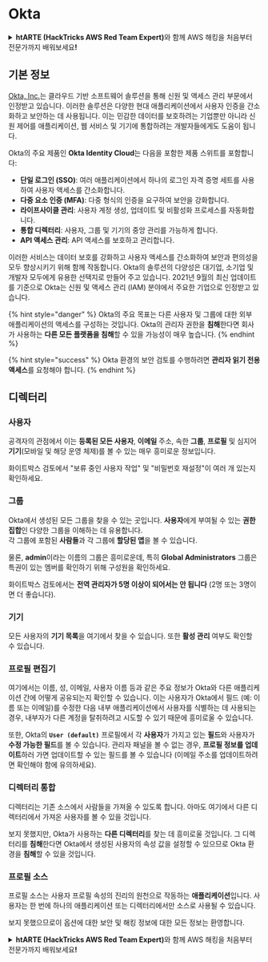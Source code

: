 # Okta

<details>

<summary><strong>htARTE (HackTricks AWS Red Team Expert)</strong>와 함께 AWS 해킹을 처음부터 전문가까지 배워보세요<strong>!</strong></summary>

HackTricks를 지원하는 다른 방법:

* HackTricks에서 **회사 광고를 보거나 HackTricks를 PDF로 다운로드**하려면 [**SUBSCRIPTION PLANS**](https://github.com/sponsors/carlospolop)를 확인하세요!
* [**공식 PEASS & HackTricks 스웨그**](https://peass.creator-spring.com)를 얻으세요.
* 독점적인 [**NFTs**](https://opensea.io/collection/the-peass-family) 컬렉션인 [**The PEASS Family**](https://opensea.io/collection/the-peass-family)를 발견하세요.
* 💬 [**Discord 그룹**](https://discord.gg/hRep4RUj7f) 또는 [**텔레그램 그룹**](https://t.me/peass)에 **참여**하거나 **Twitter** 🐦 [**@hacktricks_live**](https://twitter.com/hacktricks_live)를 **팔로우**하세요.
* **HackTricks**와 **HackTricks Cloud** github 저장소에 PR을 제출하여 **해킹 트릭을 공유**하세요.

</details>

## 기본 정보

[Okta, Inc.](https://www.okta.com/)는 클라우드 기반 소프트웨어 솔루션을 통해 신원 및 액세스 관리 부문에서 인정받고 있습니다. 이러한 솔루션은 다양한 현대 애플리케이션에서 사용자 인증을 간소화하고 보안하는 데 사용됩니다. 이는 민감한 데이터를 보호하려는 기업뿐만 아니라 신원 제어를 애플리케이션, 웹 서비스 및 기기에 통합하려는 개발자들에게도 도움이 됩니다.

Okta의 주요 제품인 **Okta Identity Cloud**는 다음을 포함한 제품 스위트를 포함합니다:

- **단일 로그인 (SSO)**: 여러 애플리케이션에서 하나의 로그인 자격 증명 세트를 사용하여 사용자 액세스를 간소화합니다.
- **다중 요소 인증 (MFA)**: 다중 형식의 인증을 요구하여 보안을 강화합니다.
- **라이프사이클 관리**: 사용자 계정 생성, 업데이트 및 비활성화 프로세스를 자동화합니다.
- **통합 디렉터리**: 사용자, 그룹 및 기기의 중앙 관리를 가능하게 합니다.
- **API 액세스 관리**: API 액세스를 보호하고 관리합니다.

이러한 서비스는 데이터 보호를 강화하고 사용자 액세스를 간소화하여 보안과 편의성을 모두 향상시키기 위해 함께 작동합니다. Okta의 솔루션의 다양성은 대기업, 소기업 및 개발자 모두에게 유용한 선택지로 만들어 주고 있습니다. 2021년 9월의 최신 업데이트를 기준으로 Okta는 신원 및 액세스 관리 (IAM) 분야에서 주요한 기업으로 인정받고 있습니다.

{% hint style="danger" %}
Okta의 주요 목표는 다른 사용자 및 그룹에 대한 외부 애플리케이션의 액세스를 구성하는 것입니다. Okta의 관리자 권한을 **침해**한다면 회사가 사용하는 **다른 모든 플랫폼을 침해**할 수 있을 가능성이 매우 높습니다.
{% endhint %}

{% hint style="success" %}
Okta 환경의 보안 검토를 수행하려면 **관리자 읽기 전용 액세스**를 요청해야 합니다.
{% endhint %}

## 디렉터리

### 사용자

공격자의 관점에서 이는 **등록된 모든 사용자**, **이메일** 주소, 속한 **그룹**, **프로필** 및 심지어 **기기**(모바일 및 해당 운영 체제)를 볼 수 있는 매우 흥미로운 정보입니다.

화이트박스 검토에서 "보류 중인 사용자 작업" 및 "비밀번호 재설정"이 여러 개 있는지 확인하세요.

### 그룹

Okta에서 생성된 모든 그룹을 찾을 수 있는 곳입니다. **사용자**에게 부여될 수 있는 **권한 집합**인 다양한 그룹을 이해하는 데 유용합니다.\
각 그룹에 포함된 **사람들**과 각 그룹에 **할당된 앱**을 볼 수 있습니다.

물론, **admin**이라는 이름의 그룹은 흥미로운데, 특히 **Global Administrators** 그룹은 특권이 있는 멤버를 확인하기 위해 구성원을 확인하세요.

화이트박스 검토에서는 **전역 관리자가 5명 이상이 되어서는 안 됩니다** (2명 또는 3명이면 더 좋습니다).

### 기기

모든 사용자의 **기기 목록**을 여기에서 찾을 수 있습니다. 또한 **활성 관리** 여부도 확인할 수 있습니다.

### 프로필 편집기

여기에서는 이름, 성, 이메일, 사용자 이름 등과 같은 주요 정보가 Okta와 다른 애플리케이션 간에 어떻게 공유되는지 확인할 수 있습니다. 이는 사용자가 Okta에서 필드 (예: 이름 또는 이메일)를 수정한 다음 내부 애플리케이션에서 사용자를 식별하는 데 사용되는 경우, 내부자가 다른 계정을 탈취하려고 시도할 수 있기 때문에 흥미로울 수 있습니다.

또한, Okta의 **`User (default)`** 프로필에서 각 **사용자**가 가지고 있는 **필드**와 사용자가 **수정 가능한 필드**를 볼 수 있습니다. 관리자 패널을 볼 수 없는 경우, **프로필 정보를 업데이트**하러 가면 업데이트할 수 있는 필드를 볼 수 있습니다 (이메일 주소를 업데이트하려면 확인해야 함에 유의하세요).

### 디렉터리 통합

디렉터리는 기존 소스에서 사람들을 가져올 수 있도록 합니다. 아마도 여기에서 다른 디렉터리에서 가져온 사용자를 볼 수 있을 것입니다.

보지 못했지만, Okta가 사용하는 **다른 디렉터리**를 찾는 데 흥미로울 것입니다. 그 디렉터리를 **침해**한다면 Okta에서 생성된 사용자의 속성 값을 설정할 수 있으므로 Okta 환경을 **침해**할 수 있을 것입니다.

### 프로필 소스

프로필 소스는 사용자 프로필 속성의 진리의 원천으로 작동하는 **애플리케이션**입니다. 사용자는 한 번에 하나의 애플리케이션 또는 디렉터리에서만 소스로 사용될 수 있습니다.

보지 못했으므로이 옵션에 대한 보안 및 해킹 정보에 대한 모든 정보는 환영합니다.

<details>

<summary><strong>htARTE (HackTricks AWS Red Team Expert)</strong>와 함께 AWS 해킹을 처음부터 전문가까지 배워보세요<strong>!</strong></summary>

HackTricks를 지원하는 다른 방법:

* HackTricks에서 **회사 광고를 보거나 HackTricks를 PDF로 다운로드**하려면 [**SUBSCRIPTION PLANS**](https://github.com/sponsors/carlospolop)를 확인하세요!
* [**공식 PEASS & HackTricks 스웨그**](https://peass.creator-spring.com)를 얻으세요.
* 독점적인 [**NFTs**](https://opensea.io/collection/the-peass-family) 컬렉션인 [**The PEASS Family**](https://opensea.io/collection/the-peass-family)를 발견하세요.
* 💬 [**
